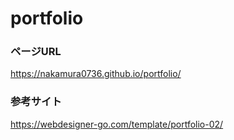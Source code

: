 # portfolio



### ページURL
https://nakamura0736.github.io/portfolio/


### 参考サイト
https://webdesigner-go.com/template/portfolio-02/
